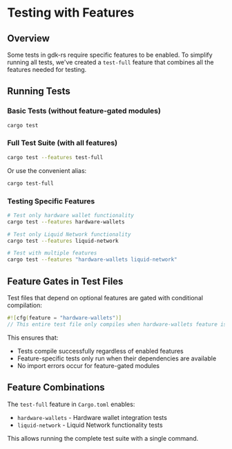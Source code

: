 # Testing with Features

## Overview

Some tests in gdk-rs require specific features to be enabled. To simplify running all tests, we've created a `test-full` feature that combines all the features needed for testing.

## Running Tests

### Basic Tests (without feature-gated modules)
```bash
cargo test
```

### Full Test Suite (with all features)
```bash
cargo test --features test-full
```

Or use the convenient alias:
```bash
cargo test-full
```

### Testing Specific Features
```bash
# Test only hardware wallet functionality
cargo test --features hardware-wallets

# Test only Liquid Network functionality  
cargo test --features liquid-network

# Test with multiple features
cargo test --features "hardware-wallets liquid-network"
```

## Feature Gates in Test Files

Test files that depend on optional features are gated with conditional compilation:

```rust
#![cfg(feature = "hardware-wallets")]
// This entire test file only compiles when hardware-wallets feature is enabled
```

This ensures that:
- Tests compile successfully regardless of enabled features
- Feature-specific tests only run when their dependencies are available
- No import errors occur for feature-gated modules

## Feature Combinations

The `test-full` feature in `Cargo.toml` enables:
- `hardware-wallets` - Hardware wallet integration tests
- `liquid-network` - Liquid Network functionality tests

This allows running the complete test suite with a single command.
